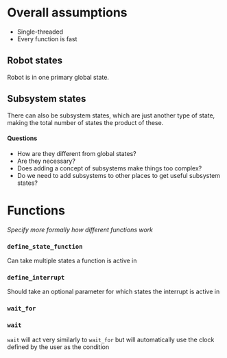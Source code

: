 # Overall assumptions
 * Single-threaded
 * Every function is fast

## Robot states
Robot is in one primary global state.

## Subsystem states
There can also be subsystem states, which are just another type of state, making
the total number of states the product of these.

#### Questions
 * How are they different from global states?
 * Are they necessary?
 * Does adding a concept of subsystems make things too complex?
 * Do we need to add subsystems to other places to get useful subsystem states?

# Functions
_Specify more formally how different functions work_

### `define_state_function`
Can take multiple states a function is active in

### `define_interrupt`
Should take an optional parameter for which states the interrupt is active in

### `wait_for`

### `wait`
`wait` will act very similarly to `wait_for` but will automatically use the
clock defined by the user as the condition
